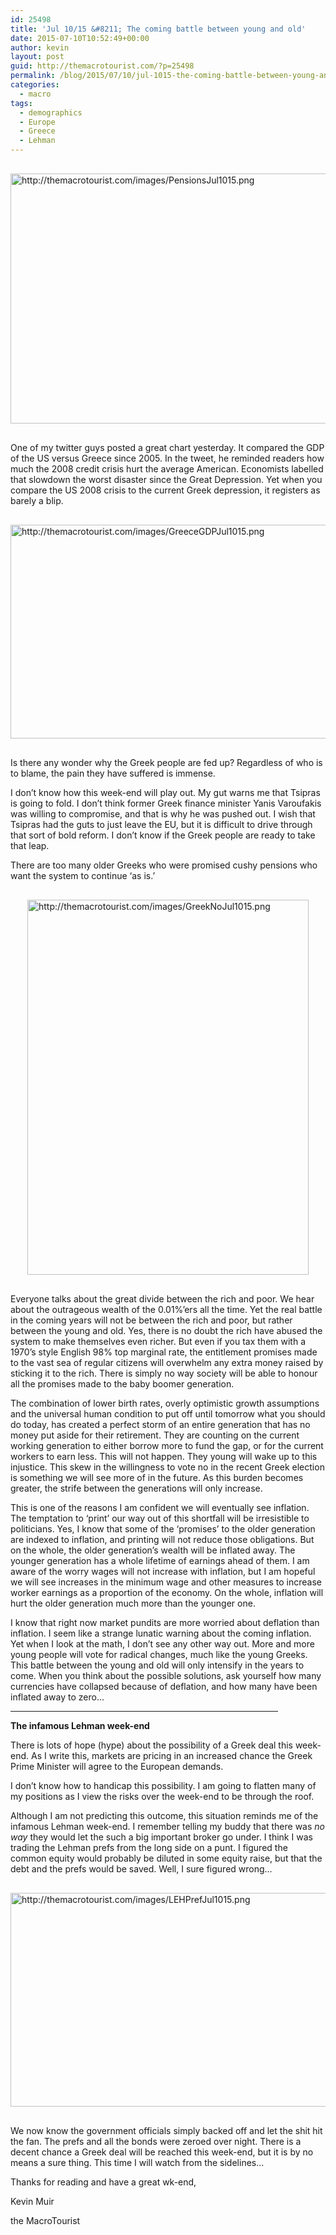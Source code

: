 ```yaml
---
id: 25498
title: 'Jul 10/15 &#8211; The coming battle between young and old'
date: 2015-07-10T10:52:49+00:00
author: kevin
layout: post
guid: http://themacrotourist.com/?p=25498
permalink: /blog/2015/07/10/jul-1015-the-coming-battle-between-young-and-old/
categories:
  - macro
tags:
  - demographics
  - Europe
  - Greece
  - Lehman
---
```


  <img src="http://themacrotourist.com/images/PensionsJul1015.png" style="margin:30px auto;display:block;" alt="http://themacrotourist.com/images/PensionsJul1015.png" width="600" height="400">

One of my twitter guys posted a great chart yesterday. It compared the GDP of the US versus Greece since 2005. In the tweet, he reminded readers how much the 2008 credit crisis hurt the average American. Economists labelled that slowdown the worst disaster since the Great Depression. Yet when you compare the US 2008 crisis to the current Greek depression, it registers as barely a blip.


  <img src="http://themacrotourist.com/images/GreeceGDPJul1015.png" style="margin:30px auto;display:block;" alt="http://themacrotourist.com/images/GreeceGDPJul1015.png" width="600" height="342">

Is there any wonder why the Greek people are fed up? Regardless of who is to blame, the pain they have suffered is immense. 

I don&#8217;t know how this week-end will play out. My gut warns me that Tsipras is going to fold. I don&#8217;t think former Greek finance minister Yanis Varoufakis was willing to compromise, and that is why he was pushed out. I wish that Tsipras had the guts to just leave the EU, but it is difficult to drive through that sort of bold reform. I don&#8217;t know if the Greek people are ready to take that leap. 

There are too many older Greeks who were promised cushy pensions who want the system to continue &#8216;as is.&#8217; 


  <img src="http://themacrotourist.com/images/GreekNoJul1015.png" style="margin:30px auto;display:block;" alt="http://themacrotourist.com/images/GreekNoJul1015.png" width="450" height="600">

Everyone talks about the great divide between the rich and poor. We hear about the outrageous wealth of the 0.01%&#8217;ers all the time. Yet the real battle in the coming years will not be between the rich and poor, but rather between the young and old. Yes, there is no doubt the rich have abused the system to make themselves even richer. But even if you tax them with a 1970&#8217;s style English 98% top marginal rate, the entitlement promises made to the vast sea of regular citizens will overwhelm any extra money raised by sticking it to the rich. There is simply no way society will be able to honour all the promises made to the baby boomer generation. 

The combination of lower birth rates, overly optimistic growth assumptions and the universal human condition to put off until tomorrow what you should do today, has created a perfect storm of an entire generation that has no money put aside for their retirement. They are counting on the current working generation to either borrow more to fund the gap, or for the current workers to earn less. This will not happen. They young will wake up to this injustice. This skew in the willingness to vote no in the recent Greek election is something we will see more of in the future. As this burden becomes greater, the strife between the generations will only increase. 

This is one of the reasons I am confident we will eventually see inflation. The temptation to &#8216;print&#8217; our way out of this shortfall will be irresistible to politicians. Yes, I know that some of the &#8216;promises&#8217; to the older generation are indexed to inflation, and printing will not reduce those obligations. But on the whole, the older generation&#8217;s wealth will be inflated away. The younger generation has a whole lifetime of earnings ahead of them. I am aware of the worry wages will not increase with inflation, but I am hopeful we will see increases in the minimum wage and other measures to increase worker earnings as a proportion of the economy. On the whole, inflation will hurt the older generation much more than the younger one. 

I know that right now market pundits are more worried about deflation than inflation. I seem like a strange lunatic warning about the coming inflation. Yet when I look at the math, I don&#8217;t see any other way out. More and more young people will vote for radical changes, much like the young Greeks. This battle between the young and old will only intensify in the years to come. When you think about the possible solutions, ask yourself how many currencies have collapsed because of deflation, and how many have been inflated away to zero&#8230;

<hr size="3" width="85%" />

**The infamous Lehman week-end**

There is lots of hope (hype) about the possibility of a Greek deal this week-end. As I write this, markets are pricing in an increased chance the Greek Prime Minister will agree to the European demands. 

I don&#8217;t know how to handicap this possibility. I am going to flatten many of my positions as I view the risks over the week-end to be through the roof. 

Although I am not predicting this outcome, this situation reminds me of the infamous Lehman week-end. I remember telling my buddy that there was _no way_ they would let the such a big important broker go under. I think I was trading the Lehman prefs from the long side on a punt. I figured the common equity would probably be diluted in some equity raise, but that the debt and the prefs would be saved. Well, I sure figured wrong&#8230;


  <img src="http://themacrotourist.com/images/LEHPrefJul1015.png" style="margin:30px auto;display:block;" alt="http://themacrotourist.com/images/LEHPrefJul1015.png" width="600" height="342">

We now know the government officials simply backed off and let the shit hit the fan. The prefs and all the bonds were zeroed over night. There is a decent chance a Greek deal will be reached this week-end, but it is by no means a sure thing. This time I will watch from the sidelines&#8230;

Thanks for reading and have a great wk-end,
  
Kevin Muir
  
the MacroTourist